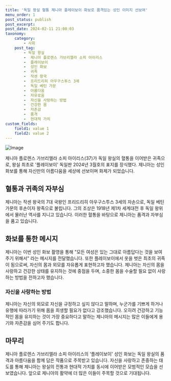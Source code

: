 ```yaml
---
title: '독일 왕실 혈통 제니아 플레이보이 화보로 품격있는 성인 이미지 선보여'
menu_order: 1
post_status: publish
post_excerpt: 
post_date: 2024-02-11 21:08:03
taxonomy:
    category:
        - 사회
    post_tag:
        - 독일 왕실
        -  제니아 플로렌스 가브리엘라 소피 아이리스
        -  플레이보이
        -  성인 화보
        -  귀족
        -  작센 왕국
        -  프리드리히 아우구스투스 3세
        -  독일 베틴 가문
        -  아름다움
        -  자유로움
        -  자신을 사랑하는 방법
        -  건강한 몸
        -  자존감
        -  품격
        -  현대적 가치
custom_fields:
    field1: value 1
    field2: value 2
---
```


![Image](https://imgnews.pstatic.net/image/008/2024/02/11/0004997436_001_20240211162401007.jpg?type=w647)

제니아 플로렌스 가브리엘라 소피 아이리스(37)가 독일 왕실의 혈통을 이어받은 귀족으로, 왕실 최초로 '플레이보이' 독일판 2024년 3월호의 표지를 장식했다. 제니아는 성인 화보를 통해 자신만의 아름다움을 세상에 선보이며 화제가 되었습니다.
## 혈통과 귀족의 자부심
제니아는 작센 왕국의 7대 국왕인 프리드리히 아우구스투스 3세의 자손으로, 독일 베틴 가문의 후손이자 왕족으로 불립니다. 그의 조상은 1918년 제1차 세계대전 후 독일 왕위에서 물러난 역사를 지니고 있습니다. 이러한 혈통을 바탕으로 제니아는 품격과 자부심을 품고 있습니다.
## 화보를 통한 메시지
제니아는 이번 성인 화보 촬영을 통해 "모든 여성은 있는 그대로 아름답다는 것을 보여주기 위해서" 라는 메시지를 전달했습니다. 또한 플레이보이에서 옷을 벗은 최초의 귀족이 됨으로써, 자신의 몸과 외모를 자유롭게 표현하고자 했습니다. 제니아는 자신의 몸을 사랑하고 건강한 상태를 유지하는 것에 중점을 두며, 소중한 몸을 수술할 필요 없이 사랑하는 방법을 전하고자 했습니다.
### 자신을 사랑하는 방법
제니아는 자신의 외모로 자신을 규정하고 싶지 않다고 말하며, 누군가를 기쁘게 하거나 유행에 따라가기 위해 몸을 희생할 필요가 없다고 강조했습니다. 오히려 건강하고 기능적인 몸을 유지하는 것이 가장 중요하다고 말하는 제니아의 메시지는 많은 이들에게 용기와 자존감을 심어 주기도 합니다.
## 마무리
제니아 플로렌스 가브리엘라 소피 아이리스의 '플레이보이' 성인 화보는 독일 왕실의 품격과 아름다움을 함께 담은 작품으로 주목받고 있습니다. 자신을 사랑하고 존중하는 태도를 통해 제니아는 왕실의 전통과 현대적 가치를 동시에 이어받은 모범적인 모습을 선보였습니다. 앞으로 제니아의 활약에 더 많은 이들이 주목할 것으로 기대됩니다.
